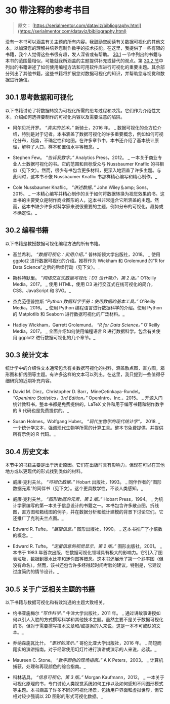 # 30 带注释的参考书目

> 原文： [https://serialmentor.com/dataviz/bibliography.html](https://serialmentor.com/dataviz/bibliography.html)

没有一本书可以涵盖有关主题的所有内容。我鼓励您阅读有关数据可视化的其他文本，以加深您的理解并培养您制作数字的技术技能。在这里，我提供了一些有限的书籍，我个人觉得这些书很有趣，发人深省或有帮助。 [30.1](bibliography.html#bibliography-thinking) 一节中列出的书籍与本书的范围最相似，可能就我所涵盖的主题提供补充或替代的观点。第 [30.2 节](bibliography.html#bibliography-programming)中列出的书籍讲述了如何使用编程方法和可用软件库进行可视化的重要主题。其余部分列出了其他书籍，这些书籍将扩展您对数据可视化的知识，并帮助您与视觉和数据进行通信。

## 30.1 思考数据和可视化

以下书籍讨论了将数据转换为可视化所需的思考过程和决策。它们作为介绍性文本，介绍如何选择要制作的可视化内容以及需要注意的陷阱。

*   阿尔贝托开罗。 _“真实的艺术。”_ 新骑士，2016 年。
    _ 数据可视化的全方位介绍，特别是对于记者。本书涵盖了数据可视化的许多重要概念，例如如何可视化分布，趋势，不确定性和地图。在许多章节中，本书还介绍了基本统计原理，解释了人口，样本和置信水平等概念。_

*   Stephen Few。 _“告诉我数字。”_ Analytics Press，2012。
    _ 一本关于商业专业人士数据可视化的书。它的范围和目标受众与 Nussbaumer Knaflic 的书相似（见下文）。然而，很少有书包含更多材料，更深入地涵盖了许多主题。与此同时，这本书不像 Nussbaumer Knaflic 书那样精心编写和精心制作。_

*   Cole Nussbaumer Knaflic。 _“讲述数据。”_ John Wiley＆amp; Sons，2015。
    _ 一本精心编写并精心制作的关于如何将数据转换为视觉效果的书。这本书的主要受众是制作商业图形的人，这本书非常适合它所涵盖的主题。然而，这本书缺少许多对科学家来说很重要的主题，例如分布的可视化，趋势或不确定性。_

## 30.2 编程书籍

以下书籍是教授数据可视化编程方法的所有书籍。

*   基兰希利。 _“数据可视化：实用介绍。”_ 普林斯顿大学出版社，2018。
    _ 使用 ggplot2 进行数据可视化的介绍。推荐作为 Wickham 和 Grolemund 的“R for Data Science”之后的后续行动（见下文）。_

*   斯科特默里。 _“网络交互式数据可视化：D3 设计简介，第 2 版。”_ O'Reilly Media，2017。
    _ 使用 HTML，使用 D3 进行交互式在线可视化的简介， CSS，JavaScript 和 SVG。_

*   杰克范德普拉斯 _“Python 数据科学手册：使用数据的基本工具。”_ O'Reilly Media，2016。
    _ 使用 Python 编程语言进行数据科学的介绍。使用 Python 的 Matplotlib 和 Seaborn 进行数据可视化的广泛材料。_

*   Hadley Wickham，Garrett Grolemund。 _“R for Data Science。”_ O'Reilly Media，2017。
    _ 全面介绍如何使用编程语言 R 进行数据科学。包含有关使用 ggplot2 进行数据可视化的几个章节。_

## 30.3 统计文本

统计学中的介绍性文本通常包含有关数据可视化的材料，涵盖散点图，直方图，箱形图和折线图等主题。有许多这样的文本可以列出。在这里，我只提到一些值得仔细研究的近期补充内容。

*   David M. Diez，Christopher D. Barr，MineÇetinkaya-Rundel。 _“OpenIntro Statistics，3rd Edition。”_ OpenIntro，Inc.，2015。
    _ 开源入门统计教科书。整本书都是免费提供的，LaTeX 文件和用于编写书籍和制作数字的 R 代码也是免费提供的。_

*   Susan Holmes，Wolfgang Huber。 _“现代生物学的现代统计学”。_ 2018\.
    _ 一个统计学文本，强调现代生物学所需的计算工具。整本书免费提供，并提供所有示例的 R 代码。_

## 30.4 历史文本

本节中的书籍主要是出于历史原因。它们在出版时具有影响力，但现在可以在其他地方或以更现代的形式找到类似的材料。

*   威廉·克利夫兰。 _“可视化数据。”_ Hobart 出版社，1993。
    _ 同伴作者的“图形数据元素”的同伴书（见下文）。这个更具数学性，不谈人类感知。_

*   威廉·克利夫兰。 _“图形数据的元素，第 2 版。”_ Hobart Press，1994。
    _ 为统计学家编写的第一本关于信息设计的书籍之一。本书包含许多散点图，折线图，直方图和箱线图的例子，并在数据分析和统计建模的背景下讨论它们。它还推广了克利夫兰点图。_

*   Edward R. Tufte。 _“展望信息。”_ 图形出版社，1990。
    _ 这本书推广了小倍数的概念。_

*   Edward R. Tufte。 _“定量信息的视觉显示，第 2 版。”_ 图形出版社，2001。
    _ 本书于 1983 年首次出版，在数据可视化领域具有极大的影响力。它引入了图表垃圾，数据到墨水比率和迷你图等概念。这本书还展示了第一个斜率图（但没有命名）。然而，该书还包含许多经得起时间考验的建议。特别是，它建议过度简约的情节设计。_

## 30.5 关于广泛相关主题的书籍

以下书籍与数据可视化和有效沟通的主题大致相关。

*   约书亚施梅尔 _“写作科学。”_ 牛津大学出版社，2011 年。
    _ 通过讲故事讲授如何以引人入胜的方式撰写科学和其他技术主题。虽然主要不是关于数据可视化的书，但对于需要撰写技术文章和/或提案的人来说，这是一本不可或缺的文本。_

*   乔纳森施瓦比什。 _“更好的演示。”_ 哥伦比亚大学出版社，2016 年。
    _ 简短而翔实的演讲指南。对于经常使用幻灯片进行演讲或演示的人来说，必读。_

*   Maureen C. Stone。 _“数字颜色的现场指南。”_ A K Peters，2003。
    _ 计算机捕获，处理和再现颜色的综合指南。_

*   科林洁具。 _“信息可视化，第 3 版。”_ Morgan Kaufmann，2012。
    _ 一本关于可视化原理的书，专门讨论人类视觉系统如何工作以及如何感知不同图形模式等主题。本书涵盖了许多不同的可视化场景，包括用户界面和虚拟世界，但它相对较少强调以 2D 图形的形式可视化数据。_